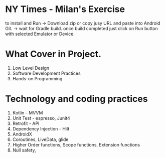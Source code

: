 # NY Times - Milan's Exercise

to install and Run 
-> Download zip or copy jusy URL and paste into Android Git.
-> wait for Gradle build. once build completed just click on Run button with selected Emulator or Device.


# What Cover in Project.
1. Low Level Design
2. Software Development Practices
3. Hands-on Programming


# Technology and coding practices
1. Kotlin - MVVM
2. Unit Test - espresso, Junit4
3. Retrofit - API
4. Dependency Injection - Hilt
5. AndroidX
6. Coroutines, LiveData, glide
7. Higher Order functions, Scope functions, Extension functions
8. Null safety, 
